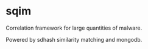 sqim
====

Correlation framework for large quantities of malware.

Powered by sdhash similarity matching and mongodb.
